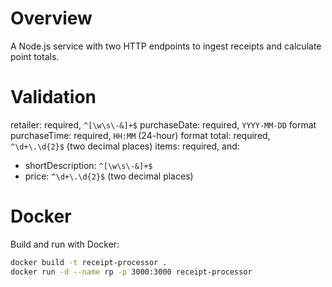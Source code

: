 # Overview

A Node.js service with two HTTP endpoints to ingest receipts and calculate point totals.

# Validation

retailer: required, `^[\w\s\-&]+$` 
purchaseDate: required, `YYYY-MM-DD` format
purchaseTime: required, `HH:MM` (24-hour) format
total: required, `^\d+\.\d{2}$` (two decimal places)
items: required, and:
   - shortDescription: `^[\w\s\-&]+$`
   - price: `^\d+\.\d{2}$` (two decimal places)

# Docker

Build and run with Docker:

```bash
docker build -t receipt-processor .
docker run -d --name rp -p 3000:3000 receipt-processor
```
